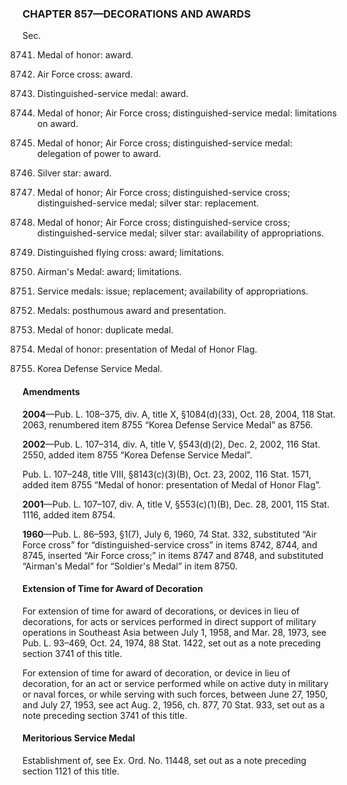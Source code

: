 ### **CHAPTER 857—DECORATIONS AND AWARDS** ###

Sec.

8741. Medal of honor: award.

8742. Air Force cross: award.

8743. Distinguished-service medal: award.

8744. Medal of honor; Air Force cross; distinguished-service medal: limitations on award.

8745. Medal of honor; Air Force cross; distinguished-service medal: delegation of power to award.

8746. Silver star: award.

8747. Medal of honor; Air Force cross; distinguished-service cross; distinguished-service medal; silver star: replacement.

8748. Medal of honor; Air Force cross; distinguished-service cross; distinguished-service medal; silver star: availability of appropriations.

8749. Distinguished flying cross: award; limitations.

8750. Airman's Medal: award; limitations.

8751. Service medals: issue; replacement; availability of appropriations.

8752. Medals: posthumous award and presentation.

8754. Medal of honor: duplicate medal.

8755. Medal of honor: presentation of Medal of Honor Flag.

8756. Korea Defense Service Medal.

#### Amendments ####

**2004**—Pub. L. 108–375, div. A, title X, §1084(d)(33), Oct. 28, 2004, 118 Stat. 2063, renumbered item 8755 “Korea Defense Service Medal” as 8756.

**2002**—Pub. L. 107–314, div. A, title V, §543(d)(2), Dec. 2, 2002, 116 Stat. 2550, added item 8755 “Korea Defense Service Medal”.

Pub. L. 107–248, title VIII, §8143(c)(3)(B), Oct. 23, 2002, 116 Stat. 1571, added item 8755 “Medal of honor: presentation of Medal of Honor Flag”.

**2001**—Pub. L. 107–107, div. A, title V, §553(c)(1)(B), Dec. 28, 2001, 115 Stat. 1116, added item 8754.

**1960**—Pub. L. 86–593, §1(7), July 6, 1960, 74 Stat. 332, substituted “Air Force cross” for “distinguished-service cross” in items 8742, 8744, and 8745, inserted “Air Force cross;” in items 8747 and 8748, and substituted “Airman's Medal” for “Soldier's Medal” in item 8750.

#### Extension of Time for Award of Decoration ####

For extension of time for award of decorations, or devices in lieu of decorations, for acts or services performed in direct support of military operations in Southeast Asia between July 1, 1958, and Mar. 28, 1973, see Pub. L. 93–469, Oct. 24, 1974, 88 Stat. 1422, set out as a note preceding section 3741 of this title.

For extension of time for award of decoration, or device in lieu of decoration, for an act or service performed while on active duty in military or naval forces, or while serving with such forces, between June 27, 1950, and July 27, 1953, see act Aug. 2, 1956, ch. 877, 70 Stat. 933, set out as a note preceding section 3741 of this title.

#### Meritorious Service Medal ####

Establishment of, see Ex. Ord. No. 11448, set out as a note preceding section 1121 of this title.